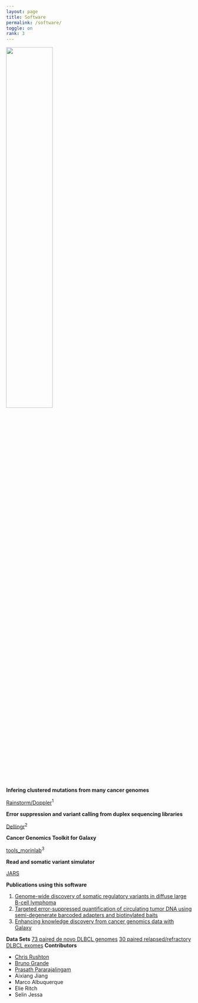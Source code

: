 ```yaml
---
layout: page
title: Software
permalink: /software/
toggle: on
rank: 3
---
```


<div style="margin-bottom: 50px;">
    <img class="float-right" width="50%" src="{{ 'projects/wordcloud.png' | prepend: site.images_dir | prepend: site.baseurl }}" />
</div>

**Infering clustered mutations from many cancer genomes**

[Rainstorm/Doppler](https://github.com/rdmorin/mutation_rainstorm)<sup>1</sup>

**Error suppression and variant calling from duplex sequencing libraries**

[Dellingr](https://github.com/morinlab/Dellingr)<sup>2</sup>

**Cancer Genomics Toolkit for Galaxy**

[tools_morinlab](https://github.com/morinlab/tools-morinlab)<sup>3</sup>

**Read and somatic variant simulator**

[JARS](https://github.com/morinlab/JARS)

**Publications using this software**

1. [Genome-wide discovery of somatic regulatory variants in diffuse large B-cell lymphoma](https://www.nature.com/articles/s41467-018-06354-3)
2. [Targeted error-suppressed quantification of circulating tumor DNA using semi-degenerate barcoded adapters and biotinylated baits](https://www.nature.com/articles/s41598-017-10269-2)
3. [Enhancing knowledge discovery from cancer genomics data with Galaxy](https://academic.oup.com/gigascience/article-lookup/doi/10.1093/gigascience/gix015)

**Data Sets**
[73 paired de novo DLBCL genomes](https://ega-archive.org/studies/EGAS00001002936)
[30 paired relapsed/refractory DLBCL exomes](https://ega-archive.org/datasets/EGAD00001003395)
**Contributors**

* [Chris Rushton](https://github.com/ckrushton)
* [Bruno Grande](https://github.com/scientificbruno)
* [Prasath Pararajalingam](https://github.com/ppararaj)
* Aixiang Jiang
* Marco Albuquerque
* Elie Ritch
* Selin Jessa


